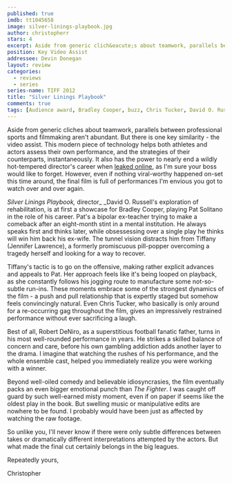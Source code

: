 ```yaml
---
published: true
imdb: tt1045658
image: silver-linings-playbook.jpg
author: christopherr
stars: 4
excerpt: Aside from generic clich&eacute;s about teamwork, parallels between professional sports and filmmaking aren&rsquo;t abundant. But there is one key similarity &ndash; the video assist.
position: Key Video Assist
addressee: Devin Donegan
layout: review
categories:
  - reviews
  - series
series-name: TIFF 2012
title: "Silver Linings Playbook"
comments: true
tags: [Audience award, Bradley Cooper, buzz, Chris Tucker, David O. Russell, Jacki Weaver, Jennifer Lawrence, Julia Stiles, Oscar, Robert DeNiro, TIFF, Uncategorized]
---
```

Aside from generic cliches about teamwork, parallels between professional sports and filmmaking aren't abundant. But there is one key similarity - the video assist. This modern piece of technology helps both athletes and actors assess their own performance, and the strategies of their counterparts, instantaneously.  It also has the power to nearly end a wildly hot-tempered director's career when [leaked online][1], as I'm sure your boss would like to forget. However, even if nothing viral-worthy happened on-set this time around, the final film is full of performances I'm envious you got to watch over and over again.

   [1]: http://www.youtube.com/watch?v=E4Qls1rAfYs

_Silver Linings Playbook,_ director_ _David O. Russell's exploration of rehabilitation, is at first a showcase for Bradley Cooper, playing Pat Solitano in the role of his career. Pat's a bipolar ex-teacher trying to make a comeback after an eight-month stint in a mental institution. He always speaks first and thinks later, while obsessessing over a single play he thinks will win him back his ex-wife. The tunnel vision distracts him from Tiffany (Jennifer Lawrence), a formerly promiscuous pill-popper overcoming a tragedy herself and looking for a way to recover.

Tiffany's tactic is to go on the offensive, making rather explicit advances and appeals to Pat. Her approach feels like it's being looped on playback, as she constantly follows his jogging route to manufacture some not-so-subtle run-ins. These moments embrace some of the strongest dynamics of the film - a push and pull relationship that is expertly staged but somehow feels convincingly natural. Even Chris Tucker, who basically is only around for a re-occurring gag throughout the film, gives an impressively restrained performance without ever sacrificing a laugh.

Best of all, Robert DeNiro, as a superstitious football fanatic father, turns in his most well-rounded performance in years. He strikes a skilled balance of concern and care, before his own gambling addiction adds another layer to the drama. I imagine that watching the rushes of his performance, and the whole ensemble cast, helped you immediately realize you were working with a winner.

Beyond well-oiled comedy and believable idiosyncrasies, the film eventually packs an even bigger emotional punch than _The Fighter_. I was caught off guard by such well-earned misty moment, even if on paper if seems like the oldest play in the book. But swelling music or manipulative edits are nowhere to be found. I probably would have been just as affected by watching the raw footage.

So unlike you, I'll never know if there were only subtle differences between takes or dramatically different interpretations attempted by the actors. But what made the final cut certainly belongs in the big leagues.

Repeatedly yours,

Christopher